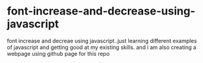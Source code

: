 # font-increase-and-decrease-using-javascript
font increase and decreae using javascript..just learning different examples of javascript and getting good at my existing skills. and i am also creating a webpage using github page for this repo
